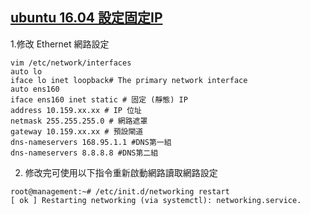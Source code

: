 ## [ubuntu 16.04 設定固定IP](https://www.albert-yu.com/2018/01/ubuntu-16-04-%E8%A8%AD%E5%AE%9A%E5%9B%BA%E5%AE%9Aip/)
1.修改 Ethernet 網路設定
```
vim /etc/network/interfaces
auto lo
iface lo inet loopback# The primary network interface
auto ens160
iface ens160 inet static # 固定 (靜態) IP
address 10.159.xx.xx # IP 位址
netmask 255.255.255.0 # 網路遮罩
gateway 10.159.xx.xx # 預設閘道
dns-nameservers 168.95.1.1 #DNS第一組
dns-nameservers 8.8.8.8 #DNS第二組
```
2. 修改完可使用以下指令重新啟動網路讀取網路設定
```
root@management:~# /etc/init.d/networking restart
[ ok ] Restarting networking (via systemctl): networking.service.
```